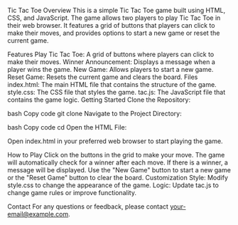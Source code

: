 Tic Tac Toe
Overview
This is a simple Tic Tac Toe game built using HTML, CSS, and JavaScript. The game allows two players to play Tic Tac Toe in their web browser. It features a grid of buttons that players can click to make their moves, and provides options to start a new game or reset the current game.

Features
Play Tic Tac Toe: A grid of buttons where players can click to make their moves.
Winner Announcement: Displays a message when a player wins the game.
New Game: Allows players to start a new game.
Reset Game: Resets the current game and clears the board.
Files
index.html: The main HTML file that contains the structure of the game.
style.css: The CSS file that styles the game.
tac.js: The JavaScript file that contains the game logic.
Getting Started
Clone the Repository:

bash
Copy code
git clone <repository-url>
Navigate to the Project Directory:

bash
Copy code
cd <project-directory>
Open the HTML File:

Open index.html in your preferred web browser to start playing the game.

How to Play
Click on the buttons in the grid to make your move.
The game will automatically check for a winner after each move.
If there is a winner, a message will be displayed.
Use the "New Game" button to start a new game or the "Reset Game" button to clear the board.
Customization
Style: Modify style.css to change the appearance of the game.
Logic: Update tac.js to change game rules or improve functionality.


Contact
For any questions or feedback, please contact your-email@example.com.
